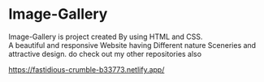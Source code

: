 # Image-Gallery
Image-Gallery is project created By using HTML and CSS.<br> A beautiful and responsive Website having Different nature Sceneries and attractive design.
do check out my other repositories also

https://fastidious-crumble-b33773.netlify.app/
